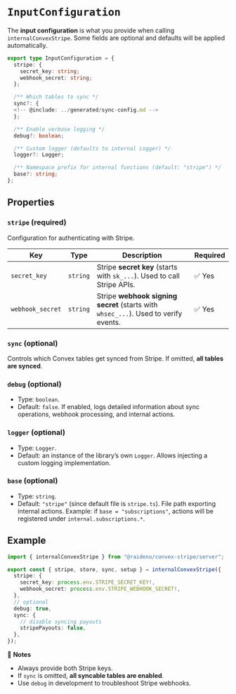 # `InputConfiguration`

The **input configuration** is what you provide when calling
`internalConvexStripe`.
Some fields are optional and defaults will be applied automatically.

```ts
export type InputConfiguration = {
  stripe: {
    secret_key: string;
    webhook_secret: string;
  };

  /** Which tables to sync */
  sync?: {
  <!-- @include: ../generated/sync-config.md -->
  };

  /** Enable verbose logging */
  debug?: boolean;

  /** Custom logger (defaults to internal Logger) */
  logger?: Logger;

  /** Namespace prefix for internal functions (default: "stripe") */
  base?: string;
};
```

## Properties

### `stripe` (**required**)
Configuration for authenticating with Stripe.

| Key              | Type     | Description                                                                         | Required |
| ---------------- | -------- | ----------------------------------------------------------------------------------- | -------- |
| `secret_key`     | `string` | Stripe **secret key** (starts with `sk_...`). Used to call Stripe APIs.             | ✅ Yes    |
| `webhook_secret` | `string` | Stripe **webhook signing secret** (starts with `whsec_...`). Used to verify events. | ✅ Yes    |

### `sync` (optional)
Controls which Convex tables get synced from Stripe.
If omitted, **all tables are synced**.

<!-- @include: ../generated/sync-table.md -->

### `debug` (optional)
- Type: `boolean`.  
- Default: `false`.
If enabled, logs detailed information about sync operations, webhook processing,
and internal actions.

### `logger` (optional)
- Type: `Logger`.
- Default: an instance of the library’s own `Logger`.
Allows injecting a custom logging implementation.

### `base` (optional)
- Type: `string`.
- Default: `"stripe"` (since default file is `stripe.ts`).
File path exporting internal actions.
Example: if `base = "subscriptions"`, actions will be registered under
`internal.subscriptions.*`.

## Example

```ts
import { internalConvexStripe } from "@raideno/convex-stripe/server";

export const { stripe, store, sync, setup } = internalConvexStripe({
  stripe: {
    secret_key: process.env.STRIPE_SECRET_KEY!,
    webhook_secret: process.env.STRIPE_WEBHOOK_SECRET!,
  },
  // optional
  debug: true,
  sync: {
    // disable syncing payouts
    stripePayouts: false,
  },
});
```

📌 **Notes**
- Always provide both Stripe keys.
- If `sync` is omitted, **all syncable tables are enabled**.
- Use `debug` in development to troubleshoot Stripe webhooks.
